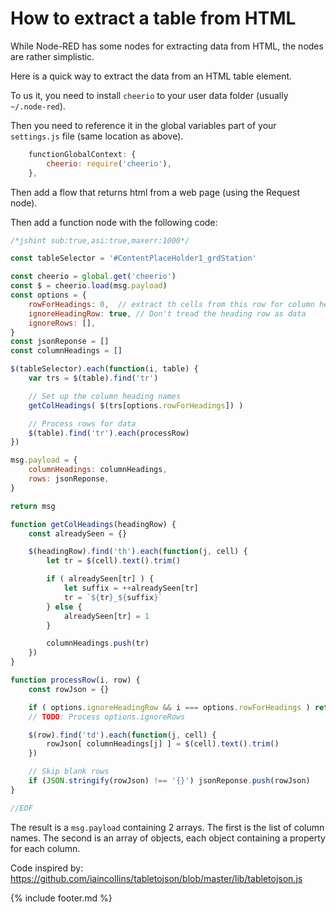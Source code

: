 ---
---
# How to extract a table from HTML

While Node-RED has some nodes for extracting data from HTML,
the nodes are rather simplistic.

Here is a quick way to extract the data from an HTML table element.

To us it, you need to install `cheerio` to your user data folder (usually `~/.node-red`).

Then you need to reference it in the global variables part of your `settings.js` file (same location as above).

```javascript
    functionGlobalContext: {
        cheerio: require('cheerio'),
    },
```

Then add a flow that returns html from a web page (using the Request node).

Then add a function node with the following code:

```javascript
/*jshint sub:true,asi:true,maxerr:1000*/

const tableSelector = '#ContentPlaceHolder1_grdStation'

const cheerio = global.get('cheerio')
const $ = cheerio.load(msg.payload)
const options = {
    rowForHeadings: 0,  // extract th cells from this row for column headings (zero-based)
    ignoreHeadingRow: true, // Don't tread the heading row as data
    ignoreRows: [],
}
const jsonReponse = []
const columnHeadings = []

$(tableSelector).each(function(i, table) {
    var trs = $(table).find('tr')

    // Set up the column heading names
    getColHeadings( $(trs[options.rowForHeadings]) )

    // Process rows for data
    $(table).find('tr').each(processRow)
})

msg.payload = {
    columnHeadings: columnHeadings,
    rows: jsonReponse,
}

return msg

function getColHeadings(headingRow) {
    const alreadySeen = {}

    $(headingRow).find('th').each(function(j, cell) {
        let tr = $(cell).text().trim()

        if ( alreadySeen[tr] ) {
            let suffix = ++alreadySeen[tr]
            tr = `${tr}_${suffix}`
        } else {
            alreadySeen[tr] = 1
        }

        columnHeadings.push(tr)
    })
}

function processRow(i, row) {
    const rowJson = {}

    if ( options.ignoreHeadingRow && i === options.rowForHeadings ) return
    // TODO: Process options.ignoreRows

    $(row).find('td').each(function(j, cell) {
        rowJson[ columnHeadings[j] ] = $(cell).text().trim()
    })

    // Skip blank rows
    if (JSON.stringify(rowJson) !== '{}') jsonReponse.push(rowJson)
}

//EOF
```

The result is a `msg.payload` containing 2 arrays. The first is the list of column names.
The second is an array of objects, each object containing a property for each column.

Code inspired by: https://github.com/iaincollins/tabletojson/blob/master/lib/tabletojson.js

{% include footer.md %}
